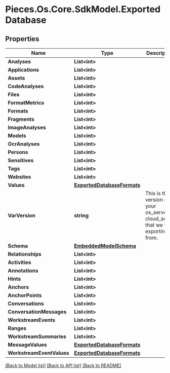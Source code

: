 # Pieces.Os.Core.SdkModel.ExportedDatabase

## Properties

Name | Type | Description | Notes
------------ | ------------- | ------------- | -------------
**Analyses** | **List&lt;int&gt;** |  | 
**Applications** | **List&lt;int&gt;** |  | 
**Assets** | **List&lt;int&gt;** |  | 
**CodeAnalyses** | **List&lt;int&gt;** |  | 
**Files** | **List&lt;int&gt;** |  | 
**FormatMetrics** | **List&lt;int&gt;** |  | 
**Formats** | **List&lt;int&gt;** |  | 
**Fragments** | **List&lt;int&gt;** |  | 
**ImageAnalyses** | **List&lt;int&gt;** |  | 
**Models** | **List&lt;int&gt;** |  | 
**OcrAnalyses** | **List&lt;int&gt;** |  | 
**Persons** | **List&lt;int&gt;** |  | 
**Sensitives** | **List&lt;int&gt;** |  | 
**Tags** | **List&lt;int&gt;** |  | 
**Websites** | **List&lt;int&gt;** |  | 
**Values** | [**ExportedDatabaseFormats**](ExportedDatabaseFormats.md) |  | 
**VarVersion** | **string** | This is the version of your os_server or cloud_server that we we exporting from. | 
**Schema** | [**EmbeddedModelSchema**](EmbeddedModelSchema.md) |  | [optional] 
**Relationships** | **List&lt;int&gt;** |  | [optional] 
**Activities** | **List&lt;int&gt;** |  | [optional] 
**Annotations** | **List&lt;int&gt;** |  | [optional] 
**Hints** | **List&lt;int&gt;** |  | [optional] 
**Anchors** | **List&lt;int&gt;** |  | [optional] 
**AnchorPoints** | **List&lt;int&gt;** |  | [optional] 
**Conversations** | **List&lt;int&gt;** |  | [optional] 
**ConversationMessages** | **List&lt;int&gt;** |  | [optional] 
**WorkstreamEvents** | **List&lt;int&gt;** |  | [optional] 
**Ranges** | **List&lt;int&gt;** |  | [optional] 
**WorkstreamSummaries** | **List&lt;int&gt;** |  | [optional] 
**MessageValues** | [**ExportedDatabaseFormats**](ExportedDatabaseFormats.md) |  | [optional] 
**WorkstreamEventValues** | [**ExportedDatabaseFormats**](ExportedDatabaseFormats.md) |  | [optional] 

[[Back to Model list]](../README.md#documentation-for-models) [[Back to API list]](../README.md#documentation-for-api-endpoints) [[Back to README]](../README.md)

